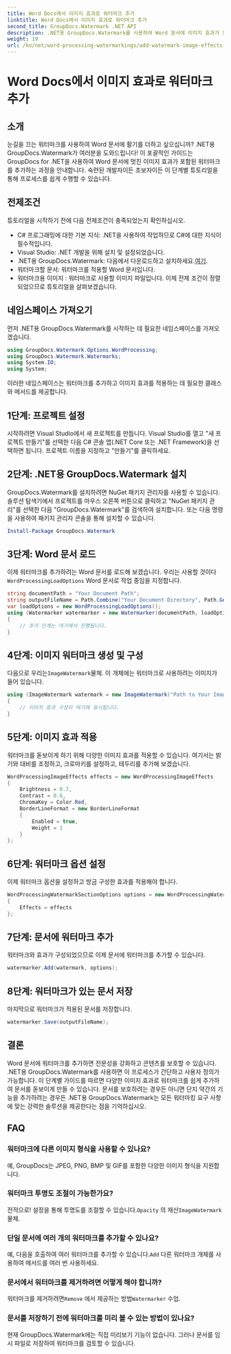```yaml
---
title: Word Docs에서 이미지 효과로 워터마크 추가
linktitle: Word Docs에서 이미지 효과로 워터마크 추가
second_title: GroupDocs.Watermark .NET API
description: .NET용 GroupDocs.Watermark를 사용하여 Word 문서에 이미지 효과가 있는 워터마크를 추가하는 방법을 알아보세요. 놀라운 결과를 얻으려면 단계별 가이드를 따르십시오.
weight: 19
url: /ko/net/word-processing-watermarkings/add-watermark-image-effects-word-docs/
---
```


# Word Docs에서 이미지 효과로 워터마크 추가

## 소개
눈길을 끄는 워터마크를 사용하여 Word 문서에 활기를 더하고 싶으십니까? .NET용 GroupDocs.Watermark가 여러분을 도와드립니다! 이 포괄적인 가이드는 GroupDocs for .NET을 사용하여 Word 문서에 멋진 이미지 효과가 포함된 워터마크를 추가하는 과정을 안내합니다. 숙련된 개발자이든 초보자이든 이 단계별 튜토리얼을 통해 프로세스를 쉽게 수행할 수 있습니다.
## 전제조건
튜토리얼을 시작하기 전에 다음 전제조건이 충족되었는지 확인하십시오.
- C# 프로그래밍에 대한 기본 지식: .NET을 사용하여 작업하므로 C#에 대한 지식이 필수적입니다.
- Visual Studio: .NET 개발을 위해 설치 및 설정되었습니다.
-  .NET용 GroupDocs.Watermark: 다음에서 다운로드하고 설치하세요.[여기](https://releases.groupdocs.com/Watermark/net/).
- 워터마크할 문서: 워터마크를 적용할 Word 문서입니다.
- 워터마크용 이미지 : 워터마크로 사용할 이미지 파일입니다.
이제 전제 조건이 정렬되었으므로 튜토리얼을 살펴보겠습니다.
## 네임스페이스 가져오기
먼저 .NET용 GroupDocs.Watermark를 시작하는 데 필요한 네임스페이스를 가져오겠습니다.
```csharp
using GroupDocs.Watermark.Options.WordProcessing;
using GroupDocs.Watermark.Watermarks;
using System.IO;
using System;
```
이러한 네임스페이스는 워터마크를 추가하고 이미지 효과를 적용하는 데 필요한 클래스와 메서드를 제공합니다.
## 1단계: 프로젝트 설정
시작하려면 Visual Studio에서 새 프로젝트를 만듭니다. Visual Studio를 열고 "새 프로젝트 만들기"를 선택한 다음 C# 콘솔 앱(.NET Core 또는 .NET Framework)을 선택하면 됩니다. 프로젝트 이름을 지정하고 "만들기"를 클릭하세요.
## 2단계: .NET용 GroupDocs.Watermark 설치
GroupDocs.Watermark를 설치하려면 NuGet 패키지 관리자를 사용할 수 있습니다. 솔루션 탐색기에서 프로젝트를 마우스 오른쪽 버튼으로 클릭하고 "NuGet 패키지 관리"를 선택한 다음 "GroupDocs.Watermark"를 검색하여 설치합니다.
또는 다음 명령을 사용하여 패키지 관리자 콘솔을 통해 설치할 수 있습니다.
```powershell
Install-Package GroupDocs.Watermark
```
## 3단계: Word 문서 로드
 이제 워터마크를 추가하려는 Word 문서를 로드해 보겠습니다. 우리는 사용할 것이다`WordProcessingLoadOptions` Word 문서로 작업 중임을 지정합니다.
```csharp
string documentPath = "Your Document Path";
string outputFileName = Path.Combine("Your Document Directory", Path.GetFileName(documentPath));
var loadOptions = new WordProcessingLoadOptions();
using (Watermarker watermarker = new Watermarker(documentPath, loadOptions))
{
    // 추가 단계는 여기에서 진행됩니다.
}
```
## 4단계: 이미지 워터마크 생성 및 구성
 다음으로 우리는`ImageWatermark`물체. 이 개체에는 워터마크로 사용하려는 이미지가 들어 있습니다.
```csharp
using (ImageWatermark watermark = new ImageWatermark("Path to Your Image"))
{
    // 이미지 효과 구성이 여기에 표시됩니다.
}
```
## 5단계: 이미지 효과 적용
워터마크를 돋보이게 하기 위해 다양한 이미지 효과를 적용할 수 있습니다. 여기서는 밝기와 대비를 조정하고, 크로마키를 설정하고, 테두리를 추가해 보겠습니다.
```csharp
WordProcessingImageEffects effects = new WordProcessingImageEffects
{
    Brightness = 0.7,
    Contrast = 0.6,
    ChromaKey = Color.Red,
    BorderLineFormat = new BorderLineFormat
    {
        Enabled = true,
        Weight = 1
    }
};
```
## 6단계: 워터마크 옵션 설정
이제 워터마크 옵션을 설정하고 방금 구성한 효과를 적용해야 합니다.
```csharp
WordProcessingWatermarkSectionOptions options = new WordProcessingWatermarkSectionOptions
{
    Effects = effects
};
```
## 7단계: 문서에 워터마크 추가
워터마크와 효과가 구성되었으므로 이제 문서에 워터마크를 추가할 수 있습니다.
```csharp
watermarker.Add(watermark, options);
```
## 8단계: 워터마크가 있는 문서 저장
마지막으로 워터마크가 적용된 문서를 저장합니다. 
```csharp
watermarker.Save(outputFileName);
```
## 결론
Word 문서에 워터마크를 추가하면 전문성을 강화하고 콘텐츠를 보호할 수 있습니다. .NET용 GroupDocs.Watermark를 사용하면 이 프로세스가 간단하고 사용자 정의가 가능합니다. 이 단계별 가이드를 따르면 다양한 이미지 효과로 워터마크를 쉽게 추가하여 문서를 돋보이게 만들 수 있습니다. 
문서를 보호하려는 경우든 아니면 단지 약간의 기능을 추가하려는 경우든 .NET용 GroupDocs.Watermark는 모든 워터마킹 요구 사항에 맞는 강력한 솔루션을 제공한다는 점을 기억하십시오. 
## FAQ
### 워터마크에 다른 이미지 형식을 사용할 수 있나요?
예, GroupDocs는 JPEG, PNG, BMP 및 GIF를 포함한 다양한 이미지 형식을 지원합니다.
### 워터마크 투명도 조절이 가능한가요?
 전적으로! 설정을 통해 투명도를 조절할 수 있습니다.`Opacity` 의 재산`ImageWatermark` 물체.
### 단일 문서에 여러 개의 워터마크를 추가할 수 있나요?
 예, 다음을 호출하여 여러 워터마크를 추가할 수 있습니다.`Add` 다른 워터마크 개체를 사용하여 메서드를 여러 번 사용하세요.
### 문서에서 워터마크를 제거하려면 어떻게 해야 합니까?
 워터마크를 제거하려면`Remove` 에서 제공하는 방법`Watermarker` 수업.
### 문서를 저장하기 전에 워터마크를 미리 볼 수 있는 방법이 있나요?
현재 GroupDocs.Watermark에는 직접 미리보기 기능이 없습니다. 그러나 문서를 임시 파일로 저장하여 워터마크를 검토할 수 있습니다.